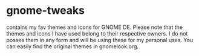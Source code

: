 # gnome-tweaks
contains my fav themes and icons for GNOME DE.
Please note that the themes and icons I have used belong to their respective owners. I do not posses them in any form and will be using these for my personal uses. You can easily find the original themes in gnomelook.org.

